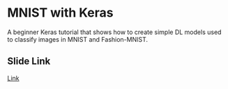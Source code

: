 # MNIST with Keras

A beginner Keras tutorial that shows how to create simple DL models used to classify images in MNIST and Fashion-MNIST.

## Slide Link
[Link](https://docs.google.com/presentation/d/e/2PACX-1vQqTrjTXva3wL27ozkoc3snk-rlvfpM6apJCvecJxQy7vOKkxxNrHjV7qVQbMD9hG-rhsY3-1TMbB9X/pub?start=false&loop=false&delayms=3000)
